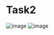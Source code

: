# Task2
![image](https://user-images.githubusercontent.com/85380973/124340014-d9d5ce80-dbba-11eb-8be6-74cf1a765ee7.png)
![image](https://user-images.githubusercontent.com/85380973/124340016-e22e0980-dbba-11eb-8119-1ee4f98f398b.png)
